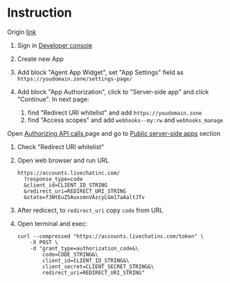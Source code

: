 # Instruction


Origin [link](https://developers.livechat.com/docs/getting-started/guides/webhook-apps/)

1. Sign in [Developer console](https://developers.livechat.com/console/) 
2. Create new App
3. Add block "Agent App Widget", set "App Settings" field as `https://youdomain.zone/settings-page/`
	
4. Add block "App Authorization", click to "Server-side app" and click "Continue". In next page:
	1. find "Redirect URI whitelist" and add `https://youdomain.zone`
	2. find "Access scopes" and add `webhooks--my:rw` and `webhooks_manage`

Open [Authorizing API calls
](https://developers.livechat.com/docs/getting-started/authorization/#agent-authorization-flows) page and go to [Public server-side apps](https://developers.livechat.com/docs/getting-started/authorization/#public-server-side-apps) section

1. Check "Redirect URI whitelist"
2. Open web browser and run URL
	```
	https://accounts.livechatinc.com/
	  ?response_type=code
	  &client_id=CLIENT_ID_STRING
	  &redirect_uri=REDIRECT_URI_STRING
	  &state=f3NtEuZ5AuxsmnVAzcyLGm17aAaltJTv
	```
		
3. After redicect, to `redirect_uri` copy `code` from URL
4. Open terminal and exec:
	```
	curl --compressed "https://accounts.livechatinc.com/token" \
		-X POST \
		-d "grant_type=authorization_code&\
			code=CODE_STRING&\
			client_id=CLIENT_ID_STRING&\
			client_secret=CLIENT_SECRET_STRING&\
			redirect_uri=REDIRECT_URI_STRING"
	``` 